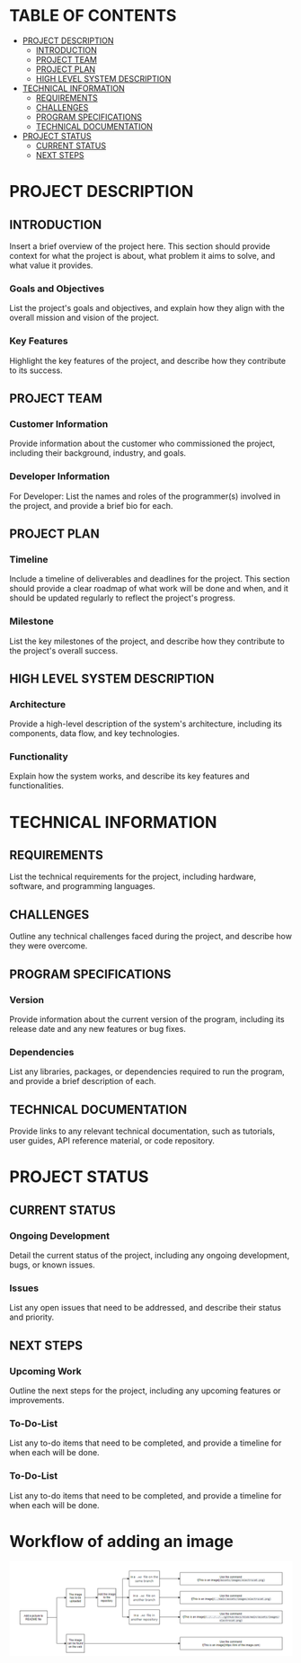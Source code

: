 # TABLE OF CONTENTS
* [PROJECT DESCRIPTION](#project-description)
    * [INTRODUCTION](#introduction)
    * [PROJECT TEAM](#project-team)
    * [PROJECT PLAN](#project-plan)
    * [HIGH LEVEL SYSTEM DESCRIPTION](#high-level-system-description)
* [TECHNICAL INFORMATION](#technical-information)
  * [REQUIREMENTS](#requirements)
  * [CHALLENGES](#challenges)
  * [PROGRAM SPECIFICATIONS](#program-specifications)
  * [TECHNICAL DOCUMENTATION](#technical-documentation)
* [PROJECT STATUS](#project-status)
  * [CURRENT STATUS](#current-status)
  * [NEXT STEPS](#next-steps)
         
# PROJECT DESCRIPTION
## INTRODUCTION
Insert a brief overview of the project here. This section should provide context for what the project is about, what problem it aims to solve, and what value it provides.

### Goals and Objectives
List the project's goals and objectives, and explain how they align with the overall mission and vision of the project.

### Key Features
Highlight the key features of the project, and describe how they contribute to its success.

## PROJECT TEAM
### Customer Information
Provide information about the customer who commissioned the project, including their background, industry, and goals.

### Developer Information
For Developer: List the names and roles of the programmer(s) involved in the project, and provide a brief bio for each.

## PROJECT PLAN
### Timeline
Include a timeline of deliverables and deadlines for the project. This section should provide a clear roadmap of what work will be done and when, and it should be updated regularly to reflect the project's progress.

### Milestone
List the key milestones of the project, and describe how they contribute to the project's overall success.

## HIGH LEVEL SYSTEM DESCRIPTION
### Architecture
Provide a high-level description of the system's architecture, including its components, data flow, and key technologies.

### Functionality
Explain how the system works, and describe its key features and functionalities.

# TECHNICAL INFORMATION
## REQUIREMENTS 
List the technical requirements for the project, including hardware, software, and programming languages.

## CHALLENGES
Outline any technical challenges faced during the project, and describe how they were overcome.

## PROGRAM SPECIFICATIONS
### Version
Provide information about the current version of the program, including its release date and any new features or bug fixes.

### Dependencies
List any libraries, packages, or dependencies required to run the program, and provide a brief description of each.

## TECHNICAL DOCUMENTATION
Provide links to any relevant technical documentation, such as tutorials, user guides, API reference material, or code repository.

# PROJECT STATUS
## CURRENT STATUS
### Ongoing Development
Detail the current status of the project, including any ongoing development, bugs, or known issues.

### Issues
List any open issues that need to be addressed, and describe their status and priority.

## NEXT STEPS
### Upcoming Work
Outline the next steps for the project, including any upcoming features or improvements.

### To-Do-List
List any to-do items that need to be completed, and provide a timeline for when each will be done.

### To-Do-List
List any to-do items that need to be completed, and provide a timeline for when each will be done.

# Workflow of adding an image
![Workflow of adding an imag](/Images/Workflow.png)